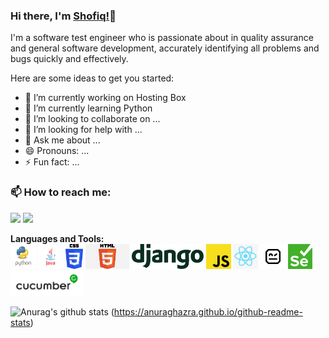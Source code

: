 ### Hi there, I'm [Shofiq!](https://github.com/shofiqtest/shofiq.github-oi)👋

I'm a software test engineer who is passionate about in quality assurance and general software development, accurately identifying all problems and bugs quickly and effectively.

Here are some ideas to get you started:

- 🔭 I’m currently working on Hosting Box
- 🌱 I’m currently learning Python
- 👯 I’m looking to collaborate on ...
- 🤔 I’m looking for help with ...
- 💬 Ask me about ...
- 😄 Pronouns: ...
- ⚡ Fun fact: ...

### 📫 How to reach me:   
   [<img src="https://img.icons8.com/color/48/000000/linkedin.png" width="3.5%"/>](https://www.linkedin.com/in/mdshofiqul/)
  <a href="mailto:shofiqtest@gmail.com"> <img src="https://img.icons8.com/fluent/48/000000/gmail.png" width="3.5%"/> </a>
  
  **Languages and Tools:**  
  <code><img height="40" src="https://github.com/shofiqtest/shofiqtest/blob/master/Images/python.png"></code>
  <code><img height="40" src="https://github.com/shofiqtest/shofiqtest/blob/master/Images/java.png"></code>
  <code><img height="40" src="https://github.com/shofiqtest/shofiqtest/blob/master/Images/css3.png"></code>
  <code><img height="40" src="https://github.com/shofiqtest/shofiqtest/blob/master/Images/html.png"></code>
  <code><img height="40" src="https://github.com/shofiqtest/shofiqtest/blob/master/Images/django.svg"></code>
  <code><img height="40" src="https://github.com/shofiqtest/shofiqtest/blob/master/Images/js.png"></code>
  <code><img height="40" src="https://github.com/shofiqtest/shofiqtest/blob/master/Images/reactjs.png"></code>
  <code><img height="40" src="https://github.com/shofiqtest/shofiqtest/blob/master/Images/robotframework.png"></code>
  <code><img height="40" src="https://github.com/shofiqtest/shofiqtest/blob/master/Images/selenium.png"></code>
  <code><img height="40" src="https://github.com/shofiqtest/shofiqtest/blob/master/Images/cucumber.png"></code>
  
![Anurag's github stats](https://github-readme-stats.vercel.app/api?username=shofiqtest)
(https://anuraghazra.github.io/github-readme-stats)
